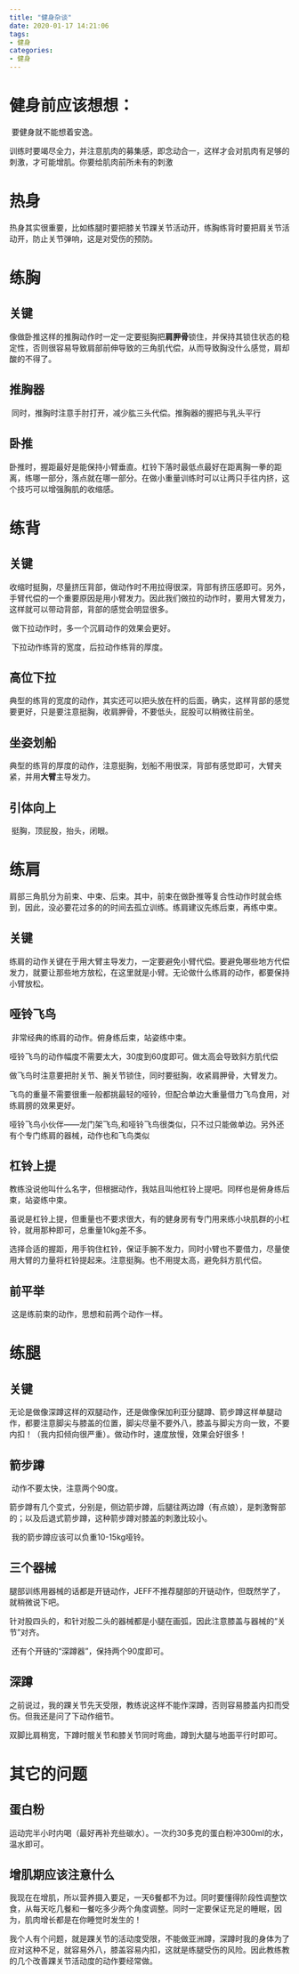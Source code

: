 ```yaml
---
title: "健身杂谈"
date: 2020-01-17 14:21:06
tags: 
- 健身
categories: 
- 健身
---
```


# 健身前应该想想：

​		要健身就不能想着安逸。

​		训练时要竭尽全力，并注意肌肉的募集感，即念动合一，这样才会对肌肉有足够的刺激，才可能增肌。你要给肌肉前所未有的刺激

<!--more-->

# 热身

​		热身其实很重要，比如练腿时要把膝关节踝关节活动开，练胸练背时要把肩关节活动开，防止关节弹响，这是对受伤的预防。

# 练胸

## 关键

​		像做卧推这样的推胸动作时一定一定要挺胸把**肩胛骨**锁住，并保持其锁住状态的稳定性，否则很容易导致肩部前伸导致的三角肌代偿，从而导致胸没什么感觉，肩却酸的不得了。

## 推胸器

​		同时，推胸时注意手肘打开，减少肱三头代偿。推胸器的握把与乳头平行

## 卧推

​		卧推时，握距最好是能保持小臂垂直。杠铃下落时最低点最好在距离胸一拳的距离，练哪一部分，落点就在哪一部分。在做小重量训练时可以让两只手往内挤，这个技巧可以增强胸肌的收缩感。

# 练背



## 关键

​		收缩时挺胸，尽量挤压背部，做动作时不用拉得很深，背部有挤压感即可。另外，手臂代偿的一个重要原因是用小臂发力。因此我们做拉的动作时，要用大臂发力，这样就可以带动背部，背部的感觉会明显很多。

​		做下拉动作时，多一个沉肩动作的效果会更好。

​		下拉动作练背的宽度，后拉动作练背的厚度。

## 高位下拉

​		典型的练背的宽度的动作，其实还可以把头放在杆的后面，确实，这样背部的感觉要更好，只是要注意挺胸，收肩胛骨，不要低头，屁股可以稍微往前坐。

## 坐姿划船

​		典型的练背的厚度的动作，注意挺胸，划船不用很深，背部有感觉即可，大臂夹紧，并用**大臂**主导发力。

## 引体向上

​		挺胸，顶屁股，抬头，闭眼。

# 练肩

​		肩部三角肌分为前束、中束、后束。其中，前束在做卧推等复合性动作时就会练到，因此，没必要花过多的的时间去孤立训练。练肩建议先练后束，再练中束。

## 关键

​		练肩的动作关键在于用大臂主导发力，一定要避免小臂代偿。要避免哪些地方代偿发力，就要让那些地方放松，在这里就是小臂。无论做什么练肩的动作，都要保持小臂放松。

## 哑铃飞鸟

​		非常经典的练肩的动作。俯身练后束，站姿练中束。

​		哑铃飞鸟的动作幅度不需要太大，30度到60度即可。做太高会导致斜方肌代偿

​		做飞鸟时注意要把肘关节、腕关节锁住，同时要挺胸，收紧肩胛骨，大臂发力。

​		飞鸟的重量不需要很重一般都挑最轻的哑铃，但配合单边大重量借力飞鸟食用，对练肩膀的效果更好。

​		哑铃飞鸟小伙伴——龙门架飞鸟,和哑铃飞鸟很类似，只不过只能做单边。另外还有个专门练肩的器械，动作也和飞鸟类似

## 杠铃上提

​		教练没说他叫什么名字，但根据动作，我姑且叫他杠铃上提吧。同样也是俯身练后束，站姿练中束。

​		虽说是杠铃上提，但重量也不要求很大，有的健身房有专门用来练小块肌群的小杠铃，就用那种即可，总重量10kg差不多。

​		选择合适的握距，用手钩住杠铃，保证手腕不发力，同时小臂也不要借力，尽量使用大臂的力量将杠铃提起来。注意挺胸。也不用提太高，避免斜方肌代偿。

## 前平举

​		这是练前束的动作，思想和前两个动作一样。

# 练腿

## 关键

​		无论是做像深蹲这样的双腿动作，还是做像保加利亚分腿蹲、箭步蹲这样单腿动作，都要注意脚尖与膝盖的位置，脚尖尽量不要外八，膝盖与脚尖方向一致，不要内扣！（我内扣倾向很严重）。做动作时，速度放慢，效果会好很多！

## 箭步蹲

​		动作不要太快，注意两个90度。

​		箭步蹲有几个变式，分别是，侧边箭步蹲，后腿往两边蹲（有点娘），是刺激臀部的；以及后退式箭步蹲，这种箭步蹲对膝盖的刺激比较小。

​	我的箭步蹲应该可以负重10-15kg哑铃。

## 三个器械

​		腿部训练用器械的话都是开链动作，JEFF不推荐腿部的开链动作，但既然学了，就稍微说下吧。

​		针对股四头的，和针对股二头的器械都是小腿在画弧，因此注意膝盖与器械的“关节”对齐。

​		还有个开链的“深蹲器”，保持两个90度即可。

## 深蹲

​		之前说过，我的踝关节先天受限，教练说这样不能作深蹲，否则容易膝盖内扣而受伤。但我还是问了下动作细节。

​		双脚比肩稍宽，下蹲时髋关节和膝关节同时弯曲，蹲到大腿与地面平行时即可。

# 其它的问题

## 蛋白粉

​		运动完半小时内喝（最好再补充些碳水）。一次约30多克的蛋白粉冲300ml的水，温水即可。

## 增肌期应该注意什么

​		我现在在增肌，所以营养摄入要足，一天6餐都不为过。同时要懂得阶段性调整饮食，从每天吃几餐和一餐吃多少两个角度调整。同时一定要保证充足的睡眠，因为，肌肉增长都是在你睡觉时发生的！

​		我个人有个问题，就是踝关节的活动度受限，不能做亚洲蹲，深蹲时我的身体为了应对这种不足，就容易外八，膝盖容易内扣，这就是练腿受伤的风险。因此教练教的几个改善踝关节活动度的动作要经常做。